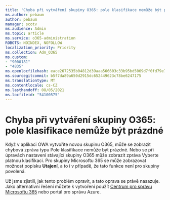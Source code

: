 ```yaml
---
title: 'Chyba při vytváření skupiny O365: pole klasifikace nemůže být prázdné'
ms.author: pebaum
author: pebaum
manager: scotv
ms.audience: Admin
ms.topic: article
ms.service: o365-administration
ROBOTS: NOINDEX, NOFOLLOW
localization_priority: Priority
ms.collection: Adm_O365
ms.custom:
- "9000181"
- "4835"
ms.openlocfilehash: eace2672535b04812d39aaa566603c33b95bd5069d7f0fd79e76990efd42c43d
ms.sourcegitcommit: b5f7da89a650d2915dc652449623c78be6247175
ms.translationtype: MT
ms.contentlocale: cs-CZ
ms.lasthandoff: 08/05/2021
ms.locfileid: "54100575"
---
```

# <a name="error-creating-o365-groups-the-classification-field-cant-be-empty"></a>Chyba při vytváření skupiny O365: pole klasifikace nemůže být prázdné

Když v aplikaci OWA vytvoříte novou skupinu O365, může se zobrazit chybová zpráva typu Pole klasifikace nemůže být prázdné.  Nebo se při úpravách nastavení stávající skupiny O365 může zobrazit zpráva Vyberte platnou klasifikaci.   Pro skupiny Microsoftu 365 se může zobrazovat možnost popisku **Utajení**, a to i v případě, že tato funkce není pro skupiny povolená.

Už jsme zjistili, jak tento problém opravit, a tato oprava se právě nasazuje.  Jako alternativní řešení můžete k vytvoření použít [Centrum pro správu Microsoftu 365](https://docs.microsoft.com/microsoft-365/admin/create-groups/create-groups?view=o365-worldwide) nebo portál pro správu Azure.
